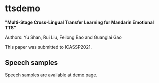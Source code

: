 # ttsdemo

__"Multi-Stage Cross-Lingual Transfer Learning for Mandarin Emotional TTS"__

Authors: Yu Shan, Rui Liu, Feilong Bao and Guanglai Gao

This paper was submitted to ICASSP2021. 

## Speech samples


Speech samples are available at [demo page](https://accomlish.github.io/ttsdemo/).




 
